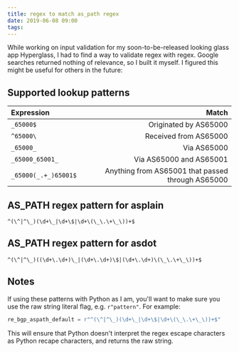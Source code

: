```yaml
---
title: regex to match as_path regex
date: 2019-06-08 09:00
tags:
---
```


While working on input validation for my soon-to-be-released looking glass app Hyperglass, I had to find a way to validate regex with regex. Google searches returned nothing of relevance, so I built it myself. I figured this might be useful for others in the future:

## Supported lookup patterns

| Expression               |                                                 Match |
| :----------------------- | ----------------------------------------------------: |
| `_65000$`                |                                 Originated by AS65000 |
| `^65000\`                |                                 Received from AS65000 |
| `_65000_`                |                                           Via AS65000 |
| `_65000_65001_`          |                               Via AS65000 and AS65001 |
| `_65000(_.+_)65001$`     |     Anything from AS65001 that passed through AS65000 |

## AS_PATH regex pattern for asplain

```regex
^(\^|^\_)(\d+\_|\d+\$|\d+\(\_\.\+\_\))+$
```

## AS_PATH regex pattern for asdot

```regex
^(\^|^\_)((\d+\.\d+)\_|(\d+\.\d+)\$|(\d+\.\d+)\(\_\.\+\_\))+$
```

## Notes

If using these patterns with Python as I am, you'll want to make sure you use the raw string literal flag, e.g. `r"pattern"`. For example:

```python
re_bgp_aspath_default = r"^(\^|^\_)(\d+\_|\d+\$|\d+\(\_\.\+\_\))+$"
```

This will ensure that Python doesn't interpret the regex escape characters as Python recape characters, and returns the raw string.